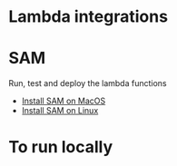 # Lambda integrations


# SAM
Run, test and deploy the lambda functions

- [Install SAM on MacOS](https://docs.aws.amazon.com/serverless-application-model/latest/developerguide/serverless-sam-cli-install-mac.html)
- [Install SAM on Linux](https://docs.aws.amazon.com/serverless-application-model/latest/developerguide/serverless-sam-cli-install-linux.html)

# To run locally
